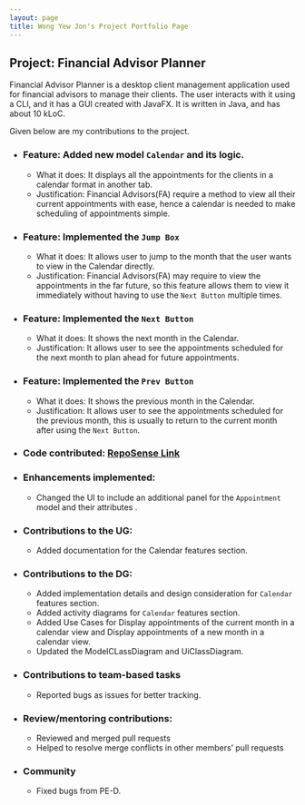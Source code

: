```yaml
---
layout: page
title: Wong Yew Jon's Project Portfolio Page
---
```


## Project: Financial Advisor Planner

Financial Advisor Planner is a desktop client management application used for financial advisors to manage their clients. The user interacts with it using a CLI, and it has a GUI created with JavaFX. It is written in Java, and has about 10 kLoC.

Given below are my contributions to the project.


  - ### Feature: Added new model `Calendar` and its logic.
    - What it does: It displays  all the appointments for the clients in a calendar  format in another tab.
    - Justification: Financial Advisors(FA) require a method to view all their current appointments with ease, hence a calendar is needed to make scheduling of appointments simple.
  - ### Feature: Implemented the `Jump Box` 
    - What it does: It allows user to jump to the month that the user wants to view in the Calendar directly.
    - Justification: Financial Advisors(FA) may require to view the appointments in the far future, so this feature allows them to view it immediately without having to use the `Next Button` multiple times.
  - ### Feature: Implemented the `Next Button`
    - What it does: It shows the next month in the Calendar.
    - Justification: It allows user to see the appointments scheduled for the next month to plan ahead for future appointments.
  - ### Feature: Implemented the `Prev Button`
    - What it does: It shows the previous month in the Calendar.
    - Justification: It allows user to see the appointments scheduled for the previous month, this is usually to return to the current month after using the `Next Button`.
  - ### Code contributed: [RepoSense Link](https://nus-cs2103-ay2223s1.github.io/tp-dashboard/?search=wongyewjon&breakdown=true&sort=groupTitle&sortWithin=title&since=2022-09-16&timeframe=commit&mergegroup=&groupSelect=groupByRepos&checkedFileTypes=docs~functional-code~test-code~other&tabOpen=true&tabType=authorship&tabAuthor=wongyewjon&tabRepo=AY2223S1-CS2103T-W09-2%2Ftp%5Bmaster%5D&authorshipIsMergeGroup=false&authorshipFileTypes=docs~functional-code~test-code&authorshipIsBinaryFileTypeChecked=false&authorshipIsIgnoredFilesChecked=false)
  - ### Enhancements implemented: 
    - Changed the UI to include an additional panel for the `Appointment` model and their attributes .
  - ### Contributions to the UG:
    - Added documentation for the Calendar features section.
  - ### Contributions to the DG:
    - Added implementation details and design consideration for `Calendar` features section.
    - Added activity diagrams for `Calendar` features section.
    - Added Use Cases for Display appointments of the current month in a calendar view and Display appointments of a new month in a calendar view.
    - Updated the ModelCLassDiagram and UiClassDiagram.
  - ### Contributions to team-based tasks
    - Reported bugs as issues for better tracking.
  - ### Review/mentoring contributions:
    - Reviewed and merged pull requests
    - Helped to resolve merge conflicts in other members’ pull requests
  - ### Community
    - Fixed bugs from PE-D.

